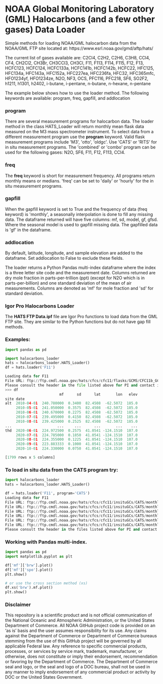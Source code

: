 <h1>NOAA Global Monitoring Laboratory (GML) Halocarbons (and a few other gases) Data Loader</h1>

<p>Simple methods for loading NOAA/GML halocarbon data from the NOAA/GML FTP site located at: https://www.esrl.noaa.gov/gmd/aftp/hats/</p>

<p>The current list of gases available are: C2Cl4, C2H2, C2H6, C3H8, CCl4, CF4, CH2Cl2, CH3Br, CH3CCl3, CH3Cl, F11, F113,
 F114, F115, F12, F13, HCFC123, HCFC124, HCFC133a, HCFC141b, HCFC142b, HCFC22, HFC125, HFC134a, HFC143a, HFC152a, HFC227ea,
 HFC236fa, HFC32, HFC365mfc, HFO1234yf, HFO1234ze, N2O, NF3, OCS, PFC116, PFC218, SF6, SO2F2, h1211, h1301, h2402,
 i-butane, i-pentane, n-butane, n-hexane, n-pentane</p>

<p>The example below shows how to use the loader method. The following keywords are available: program, freq, gapfill, and addlocation</p>

<h3>program</h3>
<p>There are several measurement programs for halocarbon data. The loader method in the class HATS_Loader will return monthly mean flask data measured on the M3 mass spectrometer instrument. To select data from a different measurement program use the <strong>program</strong> keyword. Valid flask measurement programs include 'M3', 'otto', 'oldgc'. Use 'CATS' or 'RITS' for in situ measurement programs. The 'combined' or 'combo' program can be used for the following gases: N2O, SF6, F11, F12, F113, CCl4.</p>

<h3>freq</h3>
<p>The <strong>freq</strong> keyword is short for measurement frequency. All programs return monthly means or medians. 'freq' can be set to 'daily' or 'hourly' for the in situ measurement programs.</p>

<h3>gapfill</h3>
<p>When the gapfill keyword is set to True and the frequency of data (freq keyword) is 'monthly', a seasonally interpolation is done to fill any missing data. The dataframe returned will have five columns: mf, sd, model, gf, gfsd. Where the seasonal model is used to gapfill missing data. The gapfilled data is 'gf' in the dataframe.</p>

<h3>addlocation</h3>
<p>By default, latitude, longitude, and sample elevation are added to the dataframe. Set
addlocation to False to exclude these fields.</p>

<p>The loader returns a Python Pandas multi-index dataframe where the index is a three letter site code and the measurement date. Columns returned are dry mole fraction in parts-per-trillion (ppt) (except for N2O which is in parts-per-billion) and one standard deviation of the mean of air measurements. Columns are denoted as 'mf' for mole fraction and 'sd' for standard deviation.</p>

<h3>Igor Pro Halocarbons Loader</h3>
<p>The <strong>HATS FTP Data.ipf</strong> file are Igor Pro functions to load data from the GML FTP site. They are similar to the Python functions but do not have gap fill methods.</p>

<h3>Examples:</h3>

```python
import pandas as pd

import halocarbons_loader
hats = halocarbons_loader.HATS_Loader()
df = hats.loader('F11')

Loading data for F11
File URL: ftp://ftp.cmdl.noaa.gov/hats/cfcs/cfc11/flasks/GCMS/CFC11b_GCMS_flask.txt
Please consult the header in the file listed above for PI and contact information.
>>> df
                         mf      sd      lat       lon   elev
site date                                                    
alt  2010-04-01  240.780000  0.3400  82.4508  -62.5072  185.0
     2010-05-01  241.050000  0.3575  82.4508  -62.5072  185.0
     2010-06-01  240.670000  0.2275  82.4508  -62.5072  185.0
     2010-07-01  239.495000  0.4150  82.4508  -62.5072  185.0
     2010-08-01  239.425000  0.2525  82.4508  -62.5072  185.0
...                     ...     ...      ...       ...    ...
thd  2020-06-01  224.972500  0.2575  41.0541 -124.1510  107.0
     2020-07-01  224.785000  0.1850  41.0541 -124.1510  107.0
     2020-08-01  224.355000  0.1225  41.0541 -124.1510  107.0
     2020-09-01  223.883333  0.1000  41.0541 -124.1510  107.0
     2020-10-01  224.330000  0.0750  41.0541 -124.1510  107.0

[1799 rows x 5 columns]
```

<h3>To load in situ data from the CATS program try:</h3>

```python
import halocarbons_loader
hats = halocarbons_loader.HATS_Loader()

df = hats.loader('F11', program='CATS')
Loading data for F11
File URL: ftp://ftp.cmdl.noaa.gov/hats/cfcs/cfc11/insituGCs/CATS/monthly/brw_F11_MM.dat
File URL: ftp://ftp.cmdl.noaa.gov/hats/cfcs/cfc11/insituGCs/CATS/monthly/nwr_F11_MM.dat
File URL: ftp://ftp.cmdl.noaa.gov/hats/cfcs/cfc11/insituGCs/CATS/monthly/mlo_F11_MM.dat
File URL: ftp://ftp.cmdl.noaa.gov/hats/cfcs/cfc11/insituGCs/CATS/monthly/smo_F11_MM.dat
File URL: ftp://ftp.cmdl.noaa.gov/hats/cfcs/cfc11/insituGCs/CATS/monthly/spo_F11_MM.dat
File URL: ftp://ftp.cmdl.noaa.gov/hats/cfcs/cfc11/insituGCs/CATS/monthly/sum_F11_MM.dat
Please consult the header in the files listed above for PI and contact information.
```

<h3>Working with Pandas multi-index.</h3>

```python
import pandas as pd
import matplotlib.pyplot as plt

df['mf']['brw'].plot()
df['mf']['spo'].plot()
plt.show()

# or use the cross section method (xs)
df.xs('brw').mf.plot()
plt.show()
```


<h3>Disclaimer</h3>
<p>This repository is a scientific product and is not official communication of the National Oceanic and Atmospheric Administration, or the United States Department of Commerce. All NOAA GitHub project code is provided on an ‘as is’ basis and the user assumes responsibility for its use. Any claims against the Department of Commerce or Department of Commerce bureaus stemming from the use of this GitHub project will be governed by all applicable Federal law. Any reference to specific commercial products, processes, or services by service mark, trademark, manufacturer, or otherwise, does not constitute or imply their endorsement, recommendation or favoring by the Department of Commerce. The Department of Commerce seal and logo, or the seal and logo of a DOC bureau, shall not be used in any manner to imply endorsement of any commercial product or activity by DOC or the United States Government.</p>
